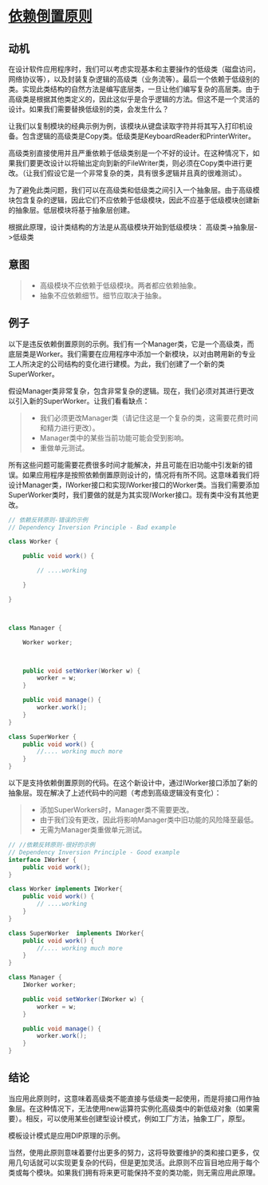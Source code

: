 # [依赖倒置原则](https://www.oodesign.com/dependency-inversion-principle.html) #
<!-- # Dependency Inversion Principle # -->

## 动机 ##
<!-- ## Motivation ## -->

在设计软件应用程序时，我们可以考虑实现基本和主要操作的低级类（磁盘访问，网络协议等），以及封装复杂逻辑的高级类（业务流等）。最后一个依赖于低级别的类。实现此类结构的自然方法是编写底层类，一旦让他们编写复杂的高层类。由于高级类是根据其他类定义的，因此这似乎是合乎逻辑的方法。但这不是一个灵活的设计。如果我们需要替换低级别的类，会发生什么？
<!-- When we design software applications we can consider the low level classes the classes which implement basic and primary operations(disk access, network protocols,...) and high level classes the classes which encapsulate complex logic(business flows, ...). The last ones rely on the low level classes. A natural way of implementing such structures would be to write low level classes and once we have them to write the complex high level classes. Since high level classes are defined in terms of others this seems the logical way to do it. But this is not a flexible design. What happens if we need to replace a low level class? -->

让我们以复制模块的经典示例为例，该模块从键盘读取字符并将其写入打印机设备。包含逻辑的高级类是Copy类。低级类是KeyboardReader和PrinterWriter。
<!-- Let's take the classical example of a copy module which reads characters from the keyboard and writes them to the printer device. The high level class containing the logic is the Copy class. The low level classes are KeyboardReader and PrinterWriter. -->

高级类别直接使用并且严重依赖于低级类别是一个不好的设计。在这种情况下，如果我们要更改设计以将输出定向到新的FileWriter类，则必须在Copy类中进行更改。（让我们假设它是一个非常复杂的类，具有很多逻辑并且真的很难测试）。
<!-- In a bad design the high level class uses directly and depends heavily on the low level classes. In such a case if we want to change the design to direct the output to a new FileWriter class we have to make changes in the Copy class. (Let's assume that it is a very complex class, with a lot of logic and really hard to test). -->

为了避免此类问题，我们可以在高级类和低级类之间引入一个抽象层。由于高级模块包含复杂的逻辑，因此它们不应依赖于低级模块，因此不应基于低级模块创建新的抽象层。低层模块将基于抽象层创建。
<!-- In order to avoid such problems we can introduce an abstraction layer between high level classes and low level classes. Since the high level modules contain the complex logic they should not depend on the low level modules so the new abstraction layer should not be created based on low level modules. Low level modules are to be created based on the abstraction layer. -->

根据此原理，设计类结构的方法是从高级模块开始到低级模块：
高级类->抽象层->低级类
<!-- According to this principle the way of designing a class structure is to start from high level modules to the low level modules:
High Level Classes -- Abstraction Layer -- Low Level Classes -->

## 意图 ##
<!-- ## Intent ## -->

> * 高级模块不应依赖于低级模块。两者都应依赖抽象。
> * 抽象不应依赖细节。细节应取决于抽象。

<!-- 
> * High-level modules should not depend on low-level modules. Both should depend on abstractions.
> * Abstractions should not depend on details. Details should depend on abstractions. -->

## 例子 ##
<!-- ## Example ## -->

以下是违反依赖倒置原则的示例。我们有一个Manager类，它是一个高级类，而底层类是Worker。我们需要在应用程序中添加一个新模块，以对由聘用新的专业工人所决定的公司结构的变化进行建模。为此，我们创建了一个新的类SuperWorker。
<!-- Below is an example which violates the Dependency Inversion Principle. We have the manager class which is a high level class, and the low level class called Worker. We need to add a new module to our application to model the changes in the company structure determined by the employment of new specialized workers. We created a new class SuperWorker for this. -->

假设Manager类非常复杂，包含非常复杂的逻辑。现在，我们必须对其进行更改以引入新的SuperWorker。让我们看看缺点：
<!-- Let's assume the Manager class is quite complex, containing very complex logic. And now we have to change it in order to introduce the new SuperWorker. Let's see the disadvantages: -->

> * 我们必须更改Manager类（请记住这是一个复杂的类，这需要花费时间和精力进行更改）。
> * Manager类中的某些当前功能可能会受到影响。
> * 重做单元测试。

<!-- 
> * we have to change the Manager class (remember it is a complex one and this will involve time and effort to make the changes).
> * some of the current functionality from the manager class might be affected.
> * the unit testing should be redone. -->

所有这些问题可能需要花费很多时间才能解决，并且可能在旧功能中引发新的错误。如果应用程序是按照依赖倒置原则设计的，情况将有所不同。这意味着我们将设计Manager类，IWorker接口和实现IWorker接口的Worker类。当我们需要添加SuperWorker类时，我们要做的就是为其实现IWorker接口。现有类中没有其他更改。
<!-- All those problems could take a lot of time to be solved and they might induce new errors in the old functionlity. The situation would be different if the application had been designed following the Dependency Inversion Principle. It means we design the manager class, an IWorker interface and the Worker class implementing the IWorker interface. When we need to add the SuperWorker class all we have to do is implement the IWorker interface for it. No additional changes in the existing classes. -->

```java
// 依赖反转原则-错误的示例
// Dependency Inversion Principle - Bad example

class Worker {

	public void work() {

		// ....working

	}

}



class Manager {

	Worker worker;



	public void setWorker(Worker w) {
		worker = w;
	}

	public void manage() {
		worker.work();
	}
}

class SuperWorker {
	public void work() {
		//.... working much more
	}
}
```
以下是支持依赖倒置原则的代码。在这个新设计中，通过IWorker接口添加了新的抽象层。现在解决了上述代码中的问题（考虑到高级逻辑没有变化）：
<!-- Below is the code which supports the Dependency Inversion Principle. In this new design a new abstraction layer is added through the IWorker Interface. Now the problems from the above code are solved(considering there is no change in the high level logic): -->

> * 添加SuperWorkers时，Manager类不需要更改。
> * 由于我们没有更改，因此将影响Manager类中旧功能的风险降至最低。
> * 无需为Manager类重做单元测试。
<!-- 
> * Manager class doesn't require changes when adding SuperWorkers.
> * Minimized risk to affect old functionality present in Manager class since we don't change it.
> * No need to redo the unit testing for Manager class. -->
  
```java
// //依赖反转原则-很好的示例
// Dependency Inversion Principle - Good example
interface IWorker {
	public void work();
}

class Worker implements IWorker{
	public void work() {
		// ....working
	}
}

class SuperWorker  implements IWorker{
	public void work() {
		//.... working much more
	}
}

class Manager {
	IWorker worker;

	public void setWorker(IWorker w) {
		worker = w;
	}

	public void manage() {
		worker.work();
	}
}
```

## 结论 ##
<!-- ## Conclusion ## -->

当应用此原则时，这意味着高级类不能直接与低级类一起使用，而是将接口用作抽象层。在这种情况下，无法使用new运算符实例化高级类中的新低级对象（如果需要）。相反，可以使用某些创建型设计模式，例如工厂方法，抽象工厂，原型。
<!-- When this principle is applied it means the high level classes are not working directly with low level classes, they are using interfaces as an abstract layer. In this case instantiation of new low level objects inside the high level classes(if necessary) can not be done using the operator new. Instead, some of the Creational design patterns can be used, such as Factory Method, Abstract Factory, Prototype. -->

模板设计模式是应用DIP原理的示例。
<!-- The Template Design Pattern is an example where the DIP principle is applied. -->

当然，使用此原则意味着要付出更多的努力，这将导致要维护的类和接口更多，仅用几句话就可以实现更复杂的代码，但是更加灵活。此原则不应盲目地应用于每个类或每个模块。如果我们拥有将来更可能保持不变的类功能，则无需应用此原理。
<!-- Of course, using this principle implies an increased effort, will result in more classes and interfaces to maintain, in a few words in more complex code, but more flexible. This principle should not be applied blindly for every class or every module. If we have a class functionality that is more likely to remain unchanged in the future there is not need to apply this principle. -->

